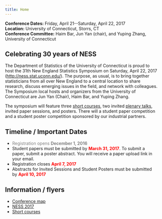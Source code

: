 ```yaml
---
title: Home
---
```


**Conference Dates:** Friday, April 21--Saturday, April 22, 2017<br />
**Location:** University of Connecticut, Storrs, CT<br />
**Conference Committee:** Haim Bar, Jun Yan (chair), and Yuping Zhang,
University of Connecticut

## Celebrating 30 years of NESS

The Department of Statistics of the University of Connecticut is proud
to host the 31th New England Statistics Symposium on Saturday, April
22, 2017 (http://ness.stat.uconn.edu/). The purpose, as usual, is to
bring together statisticians from all over New England to a central
location to share research, discuss emerging issues in the field, and
network with colleagues. The Symposium local hosts and organizers from
the University of Connecticut are Jun Yan (Chair), Haim Bar, and
Yuping Zhang.

The symposium will feature three [short courses](short-courses), two
invited [plenary talks](keynote-speakers), invited paper sessions, and
posters. There will a student paper competition and a student poster
competition sponsored by our industrial partners.

## Timeline / Important Dates

* <span style="color: grey;">Registration opens **December 1, 2016**</span>
* Student papers must be submitted by **<span style="color:
  red;">March 31, 2017</span>**. To submit a paper, submit a poster
  abstract. You will receive a paper upload link in your email.
* Registration closes **<span style="color: red;">April 7, 2017</span>**
* Abstracts for Invited Sessions and Student Posters must be submitted by **<span style="color: red;">April 10, 2017</span>**

## Information / flyers

* [Conference map](map.pdf)
* [NESS 2017](ness2017flyer.pdf)
* [Short courses](ness2017ShortCourses.pdf)

